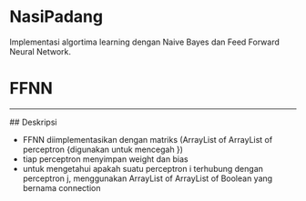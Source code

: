 # NasiPadang
Implementasi algortima learning dengan Naive Bayes dan Feed Forward Neural Network.

# FFNN
<hr/>
## Deskripsi
<ul>
<li>FFNN diimplementasikan dengan matriks (ArrayList of ArrayList of perceptron {digunakan untuk mencegah })</li>
<li>tiap perceptron menyimpan weight dan bias</li>
<li>untuk mengetahui apakah suatu perceptron i terhubung dengan perceptron j, menggunakan ArrayList of ArrayList of Boolean yang bernama connection</li>
</ul>

